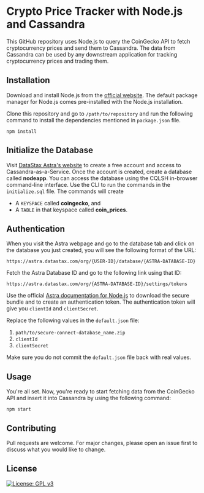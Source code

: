# Crypto Price Tracker with Node.js and Cassandra

This GitHub repository uses Node.js to query the CoinGecko API to fetch cryptocurrency prices and send them to Cassandra. The data from Cassandra can be used by any downstream application for tracking cryptocurrency prices and trading them.

## Installation

Download and install Node.js from the [official website](https://nodejs.org/en/download/). The default package manager for Node.js comes pre-installed with the Node.js installation.

Clone this repository and go to `/path/to/repository` and run the following command to install the dependencies mentioned in `package.json` file.


```
npm install
```

## Initialize the Database

Visit [DataStax Astra's website](https://astra.datastax.com) to create a free account and access to Cassandra-as-a-Service. Once the account is created, create a database called **nodeapp**. You can access the database using the CQLSH in-browser command-line interface. Use the CLI to run the commands in the `initialize.sql` file. The commands will create
* A `KEYSPACE` called **coingecko**, and
* A `TABLE` in that keyspace called **coin_prices**.

## Authentication

When you visit the Astra webpage and go to the database tab and click on the database you just created, you will see the following format of the URL:

```https://astra.datastax.com/org/{USER-ID}/database/{ASTRA-DATABASE-ID}```

Fetch the Astra Database ID and go to the following link using that ID:

```https://astra.datastax.com/org/{ASTRA-DATABASE-ID}/settings/tokens```

Use the official [Astra documentation for Node.js](https://docs.datastax.com/en/astra/docs/connecting-to-your-database-with-the-datastax-nodejs-driver.html) to download the secure bundle and to create an authentication token. The authentication token will give you `clientId` and `clientSecret`.

Replace the following values in the `default.json` file:
1. `path/to/secure-connect-database_name.zip`
2. `clientId`
3. `clientSecret`

Make sure you do not commit the `default.json` file back with real values.

## Usage

You're all set. Now, you're ready to start fetching data from the CoinGecko API and insert it into Cassandra by using the following command:

```
npm start
```

## Contributing
Pull requests are welcome. For major changes, please open an issue first to discuss what you would like to change.

## License
[![License: GPL v3](https://img.shields.io/badge/License-GPLv3-blue.svg)](https://www.gnu.org/licenses/gpl-3.0)
